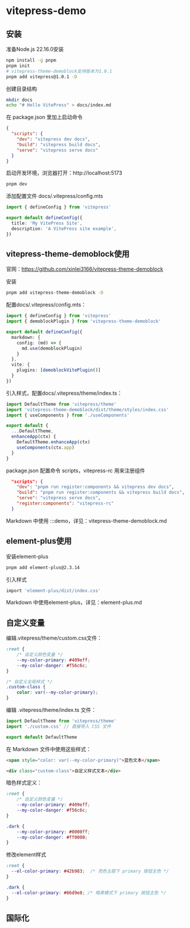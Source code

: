 # vitepress-demo

## 安装
准备Node.js 22.16.0安装

```bash
npm install -g pnpm
pnpm init
# vitepress-theme-demoblock支持版本为1.0.1
pnpm add vitepress@1.0.1 -D
```

创建目录结构
```bash
mkdir docs
echo "# Hello VitePress" > docs/index.md
```

在 package.json 里加上启动命令
```json
{
  "scripts": {
    "dev": "vitepress dev docs",
    "build": "vitepress build docs",
    "serve": "vitepress serve docs"
  }
}
```

启动开发环境，浏览器打开：http://localhost:5173
```bash
pnpm dev
```

添加配置文件 docs/.vitepress/config.mts
```mts
import { defineConfig } from 'vitepress'

export default defineConfig({
  title: 'My VitePress Site',
  description: 'A VitePress site example',
})
```

## vitepress-theme-demoblock使用
官网：https://github.com/xinlei3166/vitepress-theme-demoblock

安装
```bash
pnpm add vitepress-theme-demoblock -D
```

配置docs/.vitepress/config.mts：
```mts
import { defineConfig } from 'vitepress'
import { demoblockPlugin } from 'vitepress-theme-demoblock'

export default defineConfig({
  markdown: {
    config: (md) => {
      md.use(demoblockPlugin)
    }
  },
  vite: {
    plugins: [demoblockVitePlugin()]
  }
})
```

引入样式，配置docs/.vitepress/theme/index.ts：
```mts
import DefaultTheme from 'vitepress/theme'
import 'vitepress-theme-demoblock/dist/theme/styles/index.css'
import { useComponents } from './useComponents'

export default {
  ...DefaultTheme,
  enhanceApp(ctx) {
    DefaultTheme.enhanceApp(ctx)
    useComponents(ctx.app)
  }
}
```

package.json 配置命令 scripts，vitepress-rc 用来注册组件
```json
  "scripts": {
    "dev": "pnpm run register:components && vitepress dev docs",
    "build": "pnpm run register:components && vitepress build docs",
    "serve": "vitepress serve docs",
    "register:components": "vitepress-rc"
  }
```

Markdown 中使用 :::demo，详见：vitepress-theme-demoblock.md

## element-plus使用

安装element-plus
```bash
pnpm add element-plus@2.3.14
```

引入样式
```bash
import 'element-plus/dist/index.css'
```

Markdown 中使用element-plus，详见：element-plus.md

## 自定义变量

编辑.vitepress/theme/custom.css文件：
```css
:root {
    /* 自定义颜色变量 */
    --my-color-primary: #409eff;
    --my-color-danger: #f56c6c;
}

/* 自定义全局样式 */
.custom-class {
    color: var(--my-color-primary);
}
```

编辑 .vitepress/theme/index.ts 文件：
```ts
import DefaultTheme from 'vitepress/theme'
import './custom.css' // 直接导入 CSS 文件

export default DefaultTheme
```

在 Markdown 文件中使用这些样式：
```markdown
<span style="color: var(--my-color-primary)">蓝色文本</span>

<div class="custom-class">自定义样式文本</div>
```

暗色样式定义：
```css
:root {
    /* 自定义颜色变量 */
    --my-color-primary: #409eff;
    --my-color-danger: #f56c6c;
}

.dark {
    --my-color-primary: #0000ff;
    --my-color-danger: #ff0000;
}
```

修改element样式
```css
:root {
  --el-color-primary: #42b983;  /* 亮色主题下 primary 按钮主色 */
}

.dark {
  --el-color-primary: #66d9e8; /* 暗黑模式下 primary 按钮主色 */
}
```

## 国际化
